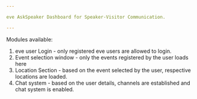 ```yaml
---

eve AskSpeaker Dashboard for Speaker-Visitor Communication.

---
```


Modules available:

1. eve user Login - only registered eve users are allowed to login.
2. Event selection window - only the events registered by the user loads here
3. Location Section - based on the event selected by the user, respective locations are loaded.
4. Chat system - based on the user details, channels are established and chat system is enabled.
